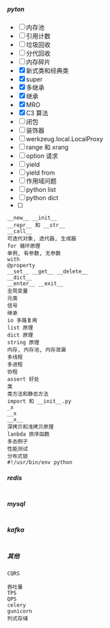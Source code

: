 ##### pyton

- [ ] 内存池
- [ ] 引用计数
- [ ] 垃圾回收
- [ ] 分代回收
- [ ] 内存碎片
- [x] 新式类和经典类
- [x] super
- [x] 多继承
- [x] 继承
- [x] MRO
- [x] C3 算法
- [ ] 闭包
- [ ] 装饰器
- [ ] werkzeug.local.LocalProxy
- [ ] range 和 xrang
- [ ] option 请求
- [ ] yield
- [ ] yield from
- [ ] 作用域问题
- [ ] python list 
- [ ] python dict
- [ ] 
```
__new__ __init__
__repr__ 和 __str__
__call__
可迭代对象, 迭代器, 生成器
for 循环原理
单例, 有参数, 无参数
with
@property
__set__ __get__ __delete__
__dict__
__enter__ __exit__
全局变量
元类
信号
继承
io 多路复用
list 原理
dict 原理
string 原理
内存, 内存池, 内存泄漏
多线程
多进程
协程
assert 好处
类
类方法和静态方法
import 和 __init__.py
_x
__x
__x__
深拷贝和浅拷贝原理
lanbda 排序函数
多态例子
性能测试
分布式锁
#!/usr/bin/env python
```

##### redis

````

````

##### mysql

```

```

##### kafka

```

```

##### 其他

```
CQRS

吞吐量
TPS
QPS
celery
gunicorn
列式存储
```

